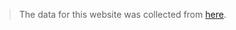 ﻿


> The data for this website was collected from  [here](https://docs.google.com/document/d/1Srk2Za9Kj9a6PkiVnn7xMEi8PAe0Vlrh91lsv6qL9BQ/edit?usp=sharing).
